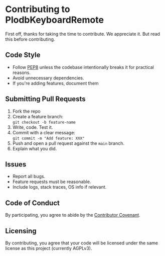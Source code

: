 # Contributing to PlodbKeyboardRemote

First off, thanks for taking the time to contribute. We appreciate it. But read this before сontributing.

## Code Style

- Follow [PEP8](https://peps.python.org/pep-0008/) unless the codebase intentionally breaks it for practical reasons.
- Avoid unnecessary dependencies.
- If you're adding features, document them

## Submitting Pull Requests

1. Fork the repo
2. Create a feature branch:  
   `git checkout -b feature-name`
3. Write, code. Test it.
4. Commit with a clear message:  
   `git commit -m "Add feature: XXX"`
5. Push and open a pull request against the `main` branch.
6. Explain what you did.

## Issues

- Report all bugs.
- Feature requests must be reasonable.
- Include logs, stack traces, OS info if relevant.

## Code of Conduct

By participating, you agree to abide by the [Contributor Covenant](CODE_OF_CONDUCT.md).

## Licensing

By contributing, you agree that your code will be licensed under the same license as this project (currently AGPLv3).
